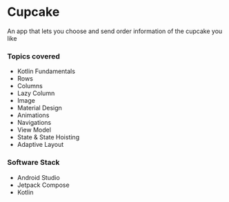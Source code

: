 # Cupcake
An app that lets you choose and send order information of the cupcake you like

### Topics covered
* Kotlin Fundamentals
* Rows
* Columns
* Lazy Column
* Image
* Material Design
* Animations
* Navigations
* View Model 
* State & State Hoisting
* Adaptive Layout

### Software Stack
* Android Studio
* Jetpack Compose
* Kotlin
